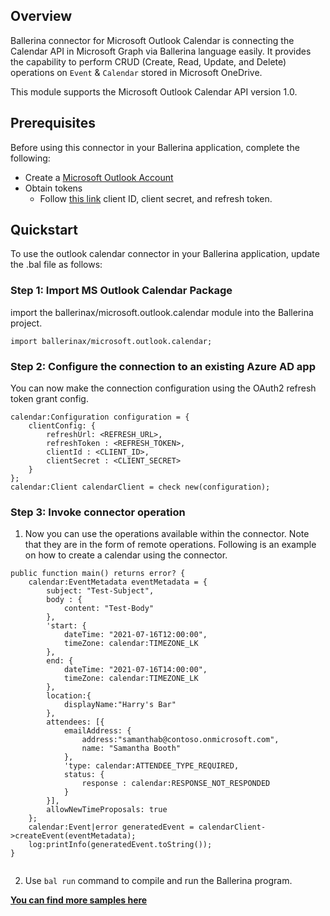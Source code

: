 ## Overview
Ballerina connector for Microsoft Outlook Calendar is connecting the Calendar API in Microsoft Graph via Ballerina language easily. It provides the capability to perform CRUD (Create, Read, Update, and Delete) operations on `Event` & `Calendar` stored in Microsoft OneDrive.

This module supports the Microsoft Outlook Calendar API version 1.0.
 
## Prerequisites
Before using this connector in your Ballerina application, complete the following:
* Create a [Microsoft Outlook Account](https://outlook.live.com/owa/)
* Obtain tokens
    - Follow [this link](https://docs.microsoft.com/en-us/graph/auth-v2-user#authentication-and-authorization-steps) client ID, client secret, and refresh token.
 
## Quickstart
To use the outlook calendar connector in your Ballerina application, update the .bal file as follows:

### Step 1: Import MS Outlook Calendar Package 
import the ballerinax/microsoft.outlook.calendar module into the Ballerina project.

```ballerina
import ballerinax/microsoft.outlook.calendar;
```
### Step 2: Configure the connection to an existing Azure AD app
You can now make the connection configuration using the OAuth2 refresh token grant config.

```ballerina
calendar:Configuration configuration = {
    clientConfig: {
        refreshUrl: <REFRESH_URL>,
        refreshToken : <REFRESH_TOKEN>,
        clientId : <CLIENT_ID>,
        clientSecret : <CLIENT_SECRET>
    }
};
calendar:Client calendarClient = check new(configuration);
```
### Step 3: Invoke connector operation

1. Now you can use the operations available within the connector. Note that they are in the form of remote operations.
Following is an example on how to create a calendar using the connector.

```
public function main() returns error? {
    calendar:EventMetadata eventMetadata = {
        subject: "Test-Subject",
        body : {
            content: "Test-Body"
        },
        'start: {
            dateTime: "2021-07-16T12:00:00",
            timeZone: calendar:TIMEZONE_LK
        },
        end: {
            dateTime: "2021-07-16T14:00:00",
            timeZone: calendar:TIMEZONE_LK
        },
        location:{
            displayName:"Harry's Bar"
        },
        attendees: [{
            emailAddress: {
                address:"samanthab@contoso.onmicrosoft.com",
                name: "Samantha Booth"
            },
            'type: calendar:ATTENDEE_TYPE_REQUIRED,
            status: {
                response : calendar:RESPONSE_NOT_RESPONDED
            }
        }],
        allowNewTimeProposals: true
    };
    calendar:Event|error generatedEvent = calendarClient->createEvent(eventMetadata);
    log:printInfo(generatedEvent.toString());
}
   
```
2. Use `bal run` command to compile and run the Ballerina program.
 
**[You can find more samples here](https://github.com/ballerina-platform/module-ballerinax-microsoft.outlook.calendar/tree/master/samples)**
